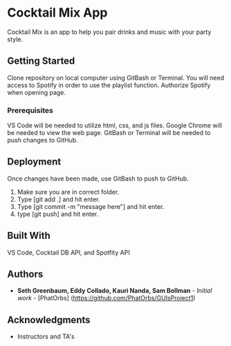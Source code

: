 # Cocktail Mix App

Cocktail Mix is an app to help you pair drinks and music with your party style.


## Getting Started

Clone repository on local computer using GitBash or Terminal.
You will need access to Spotify in order to use the playlist function.
Authorize Spotify when opening page.


### Prerequisites

VS Code will be needed to utilize html, css, and js files.
Google Chrome will be needed to view the web page.
GitBash or Terminal will be needed to push changes to GitHub.


## Deployment

Once changes have been made, use GitBash to push to GitHub.
1) Make sure you are in correct folder.
2) Type [git add .] and hit enter.
3) Type [git commit -m "message here"] and hit enter.
4) type [git push] and hit enter.


## Built With

VS Code, Cocktail DB API, and Spotfity API


## Authors

* **Seth Greenbaum, Eddy Collado, Kauri Nanda, Sam Bollman** - *Initial work* - [PhatOrbs] (https://github.com/PhatOrbs/GUIsProject1)


## Acknowledgments

* Instructors and TA's 
